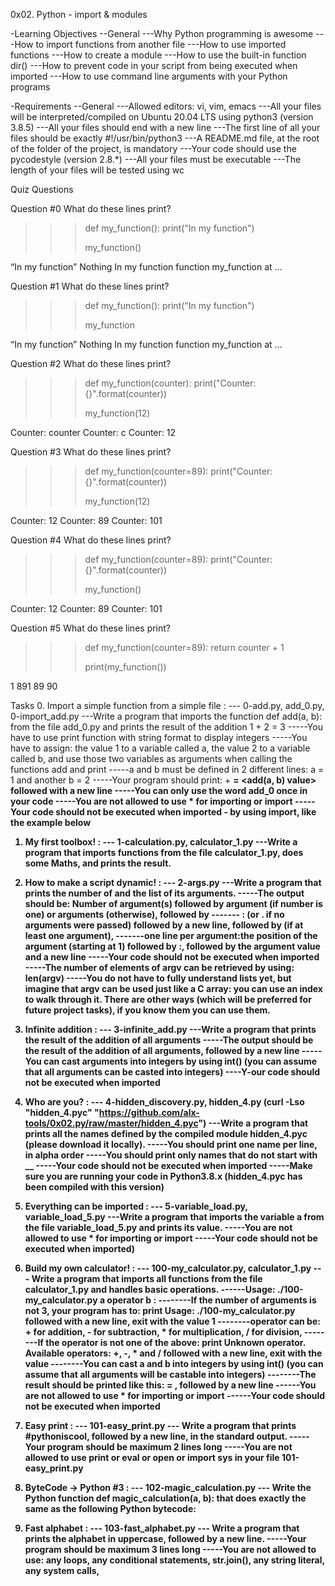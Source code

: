 0x02. Python - import & modules

-Learning Objectives
--General
---Why Python programming is awesome
---How to import functions from another file
---How to use imported functions
---How to create a module
---How to use the built-in function dir()
---How to prevent code in your script from being executed when imported
---How to use command line arguments with your Python programs

-Requirements
--General
---Allowed editors: vi, vim, emacs
---All your files will be interpreted/compiled on Ubuntu 20.04 LTS using python3 (version 3.8.5)
---All your files should end with a new line
---The first line of all your files should be exactly #!/usr/bin/python3
---A README.md file, at the root of the folder of the project, is mandatory
---Your code should use the pycodestyle (version 2.8.*)
---All your files must be executable
---The length of your files will be tested using wc

Quiz Questions

Question #0
What do these lines print?

>>> def my_function():
>>>     print("In my function")
>>>
>>> my_function()

“In my function”
Nothing
In my function
function my_function at …


Question #1
What do these lines print?

>>> def my_function():
>>>     print("In my function")
>>>
>>> my_function

“In my function”
Nothing
In my function
function my_function at …


Question #2
What do these lines print?

>>> def my_function(counter):
>>>     print("Counter: {}".format(counter))
>>>
>>> my_function(12)

Counter: counter
Counter: c
Counter: 12


Question #3
What do these lines print?

>>> def my_function(counter=89):
>>>     print("Counter: {}".format(counter))
>>>
>>> my_function(12)

Counter: 12
Counter: 89
Counter: 101


Question #4
What do these lines print?

>>> def my_function(counter=89):
>>>     print("Counter: {}".format(counter))
>>>
>>> my_function()

Counter: 12
Counter: 89
Counter: 101


Question #5
What do these lines print?

>>> def my_function(counter=89):
>>>     return counter + 1
>>>
>>> print(my_function())

1
891
89
90


Tasks
0. Import a simple function from a simple file :
--- 0-add.py, add_0.py, 0-import_add.py
---Write a program that imports the function def add(a, b): from the file add_0.py and prints the result of the addition 1 + 2 = 3
-----You have to use print function with string format to display integers
-----You have to assign: the value 1 to a variable called a, the value 2 to a variable called b, and use those two variables as arguments when calling the functions add and print
-----a and b must be defined in 2 different lines: a = 1 and another b = 2
-----Your program should print: <a value> + <b value> = <add(a, b) value> followed with a new line
-----You can only use the word add_0 once in your code
-----You are not allowed to use * for importing or __import__
-----Your code should not be executed when imported - by using __import__, like the example below

1. My first toolbox! :
--- 1-calculation.py, calculator_1.py
---Write a program that imports functions from the file calculator_1.py, does some Maths, and prints the result.

2. How to make a script dynamic! :
--- 2-args.py
---Write a program that prints the number of and the list of its arguments.
-----The output should be: Number of argument(s) followed by argument (if number is one) or arguments (otherwise), followed by
------- : (or . if no arguments were passed) followed by a new line, followed by (if at least one argument),
-------one line per argument:the position of the argument (starting at 1) followed by :, followed by the argument value and a new line
-----Your code should not be executed when imported
-----The number of elements of argv can be retrieved by using: len(argv)
-----You do not have to fully understand lists yet, but imagine that argv can be used just like a C array: you can use an index to walk through it. There are other ways (which will be preferred for future project tasks), if you know them you can use them.

3. Infinite addition :
--- 3-infinite_add.py
---Write a program that prints the result of the addition of all arguments
-----The output should be the result of the addition of all arguments, followed by a new line
-----You can cast arguments into integers by using int() (you can assume that all arguments can be casted into integers)
----Y-our code should not be executed when imported

4. Who are you? :
--- 4-hidden_discovery.py, hidden_4.py (curl -Lso "hidden_4.pyc" "https://github.com/alx-tools/0x02.py/raw/master/hidden_4.pyc")
---Write a program that prints all the names defined by the compiled module hidden_4.pyc (please download it locally).
-----You should print one name per line, in alpha order
-----You should print only names that do not start with __
-----Your code should not be executed when imported
-----Make sure you are running your code in Python3.8.x (hidden_4.pyc has been compiled with this version)

5. Everything can be imported :
--- 5-variable_load.py, variable_load_5.py
---Write a program that imports the variable a from the file variable_load_5.py and prints its value.
-----You are not allowed to use * for importing or __import__
-----Your code should not be executed when imported)

6. Build my own calculator! :
--- 100-my_calculator.py, calculator_1.py
--- Write a program that imports all functions from the file calculator_1.py and handles basic operations.
------Usage: ./100-my_calculator.py a operator b :
--------If the number of arguments is not 3, your program has to: print Usage: ./100-my_calculator.py <a> <operator> <b> followed with a new line, exit with the value 1
--------operator can be: + for addition, - for subtraction, * for multiplication, / for division,
--------If the operator is not one of the above: print Unknown operator. Available operators: +, -, * and / followed with a new line, exit with the value
--------You can cast a and b into integers by using int() (you can assume that all arguments will be castable into integers)
--------The result should be printed like this: <a> <operator> <b> = <result>, followed by a new line
------You are not allowed to use * for importing or __import__
------Your code should not be executed when imported

7. Easy print :
--- 101-easy_print.py
--- Write a program that prints #pythoniscool, followed by a new line, in the standard output.
-----Your program should be maximum 2 lines long
-----You are not allowed to use print or eval or open or import sys in your file 101-easy_print.py

8. ByteCode -> Python #3 :
--- 102-magic_calculation.py
--- Write the Python function def magic_calculation(a, b): that does exactly the same as the following Python bytecode:

9. Fast alphabet :
--- 103-fast_alphabet.py
--- Write a program that prints the alphabet in uppercase, followed by a new line.
-----Your program should be maximum 3 lines long
-----You are not allowed to use: any loops, any conditional statements, str.join(), any string literal, any system calls,
